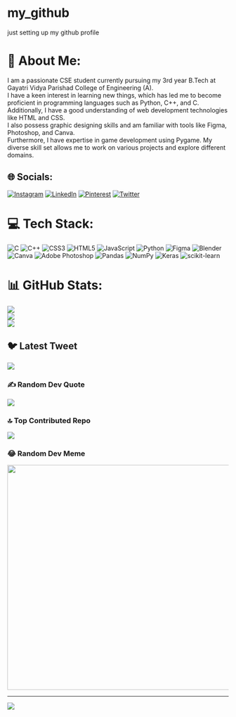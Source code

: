 # my_github
just setting up my github profile
# 💫 About Me:
I am a passionate CSE student currently pursuing my 3rd year B.Tech at Gayatri Vidya Parishad College of Engineering (A). <br>I have a keen interest in learning new things, which has led me to become proficient in programming languages such as Python, C++, and C. <br>Additionally, I have a good understanding of web development technologies like HTML and CSS. <br>I also possess graphic designing skills and am familiar with tools like Figma, Photoshop, and Canva. <br>Furthermore, I have expertise in game development using Pygame. My diverse skill set allows me to work on various projects and explore different domains.


## 🌐 Socials:
[![Instagram](https://img.shields.io/badge/Instagram-%23E4405F.svg?logo=Instagram&logoColor=white)](https://instagram.com/deepthi.0_0) [![LinkedIn](https://img.shields.io/badge/LinkedIn-%230077B5.svg?logo=linkedin&logoColor=white)](https://linkedin.com/in/https://www.linkedin.com/in/pradeepthi-palaparthi-70b898215/) [![Pinterest](https://img.shields.io/badge/Pinterest-%23E60023.svg?logo=Pinterest&logoColor=white)](https://pinterest.com/pradeepthipalaparthi) [![Twitter](https://img.shields.io/badge/Twitter-%231DA1F2.svg?logo=Twitter&logoColor=white)](https://twitter.com/@PradeepthiPala1) 

# 💻 Tech Stack:
![C](https://img.shields.io/badge/c-%2300599C.svg?style=for-the-badge&logo=c&logoColor=white) ![C++](https://img.shields.io/badge/c++-%2300599C.svg?style=for-the-badge&logo=c%2B%2B&logoColor=white) ![CSS3](https://img.shields.io/badge/css3-%231572B6.svg?style=for-the-badge&logo=css3&logoColor=white) ![HTML5](https://img.shields.io/badge/html5-%23E34F26.svg?style=for-the-badge&logo=html5&logoColor=white) ![JavaScript](https://img.shields.io/badge/javascript-%23323330.svg?style=for-the-badge&logo=javascript&logoColor=%23F7DF1E) ![Python](https://img.shields.io/badge/python-3670A0?style=for-the-badge&logo=python&logoColor=ffdd54) 	![Figma](https://img.shields.io/badge/figma-%23F24E1E.svg?style=for-the-badge&logo=figma&logoColor=white) ![Blender](https://img.shields.io/badge/blender-%23F5792A.svg?style=for-the-badge&logo=blender&logoColor=white) ![Canva](https://img.shields.io/badge/Canva-%2300C4CC.svg?style=for-the-badge&logo=Canva&logoColor=white) ![Adobe Photoshop](https://img.shields.io/badge/adobephotoshop-%2331A8FF.svg?style=for-the-badge&logo=adobephotoshop&logoColor=white) ![Pandas](https://img.shields.io/badge/pandas-%23150458.svg?style=for-the-badge&logo=pandas&logoColor=white) ![NumPy](https://img.shields.io/badge/numpy-%23013243.svg?style=for-the-badge&logo=numpy&logoColor=white) ![Keras](https://img.shields.io/badge/Keras-%23D00000.svg?style=for-the-badge&logo=Keras&logoColor=white) ![scikit-learn](https://img.shields.io/badge/scikit--learn-%23F7931E.svg?style=for-the-badge&logo=scikit-learn&logoColor=white)
# 📊 GitHub Stats:
![](https://github-readme-stats.vercel.app/api?username=deepthi-7-7&theme=dark&hide_border=false&include_all_commits=false&count_private=false)<br/>
![](https://github-readme-streak-stats.herokuapp.com/?user=deepthi-7-7&theme=dark&hide_border=false)<br/>
![](https://github-readme-stats.vercel.app/api/top-langs/?username=deepthi-7-7&theme=dark&hide_border=false&include_all_commits=false&count_private=false&layout=compact)

## 🐦 Latest Tweet
[![](https://gtce.itsvg.in/api?username=@PradeepthiPala1)](https://github.com/VishwaGauravIn/github-twitter-card-embed)

### ✍️ Random Dev Quote
![](https://quotes-github-readme.vercel.app/api?type=horizontal&theme=radical)

### 🔝 Top Contributed Repo
![](https://github-contributor-stats.vercel.app/api?username=deepthi-7-7&limit=5&theme=dark&combine_all_yearly_contributions=true)

### 😂 Random Dev Meme
<img src="https://rm.up.railway.app/" width="512px"/>

---
[![](https://visitcount.itsvg.in/api?id=deepthi-7-7&icon=0&color=0)](https://visitcount.itsvg.in)

<!-- Proudly created with GPRM ( https://gprm.itsvg.in ) -->

